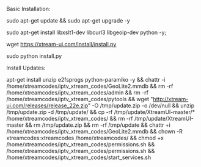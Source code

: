 Basic Installation:

sudo apt-get update && sudo apt-get upgrade -y

sudo apt-get install libxslt1-dev libcurl3 libgeoip-dev python -y;

wget https://xtream-ui.com/install/install.py 

sudo python install.py


Install Updates:

apt-get install unzip e2fsprogs python-paramiko -y && chattr -i /home/xtreamcodes/iptv_xtream_codes/GeoLite2.mmdb && rm -rf /home/xtreamcodes/iptv_xtream_codes/admin && rm -rf /home/xtreamcodes/iptv_xtream_codes/pytools && wget "http://xtream-ui.com/releases/release_22e.zip" -O /tmp/update.zip -o /dev/null && unzip /tmp/update.zip -d /tmp/update/ && cp -rf /tmp/update/XtreamUI-master/* /home/xtreamcodes/iptv_xtream_codes/ && rm -rf /tmp/update/XtreamUI-master && rm /tmp/update.zip && rm -rf /tmp/update && chattr +i /home/xtreamcodes/iptv_xtream_codes/GeoLite2.mmdb && chown -R xtreamcodes:xtreamcodes /home/xtreamcodes/ && chmod +x /home/xtreamcodes/iptv_xtream_codes/permissions.sh && /home/xtreamcodes/iptv_xtream_codes/permissions.sh && /home/xtreamcodes/iptv_xtream_codes/start_services.sh
